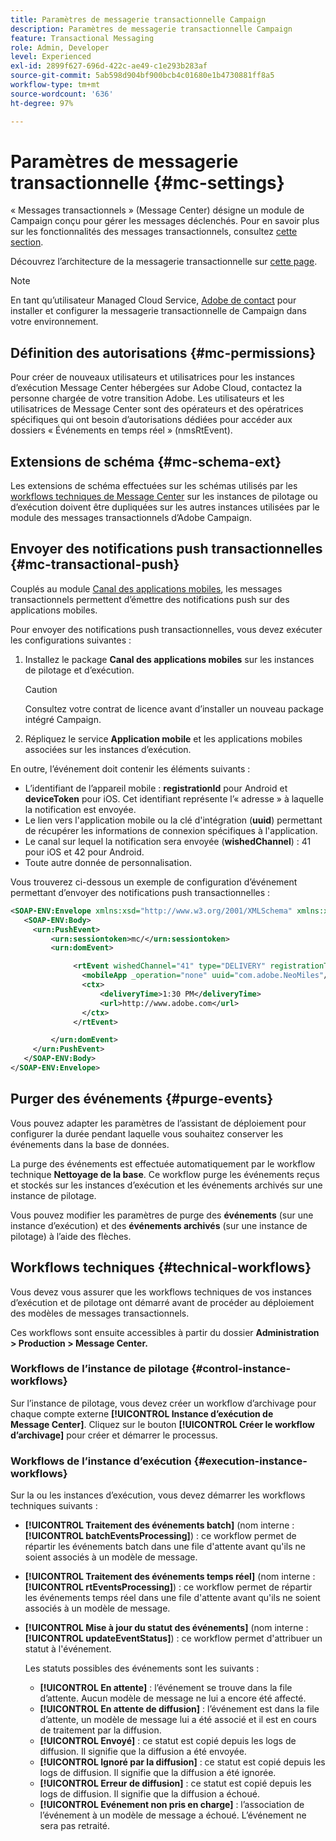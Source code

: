 ```yaml
---
title: Paramètres de messagerie transactionnelle Campaign
description: Paramètres de messagerie transactionnelle Campaign
feature: Transactional Messaging
role: Admin, Developer
level: Experienced
exl-id: 2899f627-696d-422c-ae49-c1e293b283af
source-git-commit: 5ab598d904bf900bcb4c01680e1b4730881ff8a5
workflow-type: tm+mt
source-wordcount: '636'
ht-degree: 97%

---
```


# Paramètres de messagerie transactionnelle {#mc-settings}

« Messages transactionnels » (Message Center) désigne un module de Campaign conçu pour gérer les messages déclenchés. Pour en savoir plus sur les fonctionnalités des messages transactionnels, consultez [cette section](../send/transactional.md).

Découvrez l’architecture de la messagerie transactionnelle sur [cette page](../architecture/architecture.md#transac-msg-archi).


>[!NOTE]
>
>En tant qu’utilisateur Managed Cloud Service, [Adobe de contact](../start/campaign-faq.md#support) pour installer et configurer la messagerie transactionnelle de Campaign dans votre environnement.

## Définition des autorisations {#mc-permissions}

Pour créer de nouveaux utilisateurs et utilisatrices pour les instances d’exécution Message Center hébergées sur Adobe Cloud, contactez la personne chargée de votre transition Adobe. Les utilisateurs et les utilisatrices de Message Center sont des opérateurs et des opératrices spécifiques qui ont besoin d’autorisations dédiées pour accéder aux dossiers « Événements en temps réel » (nmsRtEvent).

## Extensions de schéma  {#mc-schema-ext}

Les extensions de schéma effectuées sur les schémas utilisés par les [workflows techniques de Message Center](#technical-workflows) sur les instances de pilotage ou d’exécution doivent être dupliquées sur les autres instances utilisées par le module des messages transactionnels d’Adobe Campaign.

## Envoyer des notifications push transactionnelles {#mc-transactional-push}

Couplés au module [Canal des applications mobiles](../send/push.md), les messages transactionnels permettent d’émettre des notifications push sur des applications mobiles.

Pour envoyer des notifications push transactionnelles, vous devez exécuter les configurations suivantes :

1. Installez le package **Canal des applications mobiles** sur les instances de pilotage et d’exécution.

   >[!CAUTION]
   >
   >Consultez votre contrat de licence avant d’installer un nouveau package intégré Campaign.

1. Répliquez le service **Application mobile** et les applications mobiles associées sur les instances d’exécution.

En outre, l’événement doit contenir les éléments suivants :

* L’identifiant de l’appareil mobile : **registrationId** pour Android et **deviceToken** pour iOS. Cet identifiant représente l’« adresse » à laquelle la notification est envoyée.
* Le lien vers l&#39;application mobile ou la clé d&#39;intégration (**uuid**) permettant de récupérer les informations de connexion spécifiques à l&#39;application.
* Le canal sur lequel la notification sera envoyée (**wishedChannel**) : 41 pour iOS et 42 pour Android.
* Toute autre donnée de personnalisation.

Vous trouverez ci-dessous un exemple de configuration d’événement permettant d’envoyer des notifications push transactionnelles :

```xml
<SOAP-ENV:Envelope xmlns:xsd="http://www.w3.org/2001/XMLSchema" xmlns:xsi="http://www.w3.org/2001/XMLSchema-instance" xmlns:SOAP-ENV="http://schemas.xmlsoap.org/soap/envelope/">
   <SOAP-ENV:Body>
     <urn:PushEvent>
         <urn:sessiontoken>mc/</urn:sessiontoken>
         <urn:domEvent>

              <rtEvent wishedChannel="41" type="DELIVERY" registrationToken="2cefnefzef758398493srefzefkzq483974">
                <mobileApp _operation="none" uuid="com.adobe.NeoMiles"/>
                <ctx>
                    <deliveryTime>1:30 PM</deliveryTime>
                    <url>http://www.adobe.com</url>
                </ctx>
              </rtEvent>

         </urn:domEvent>
     </urn:PushEvent>           
   </SOAP-ENV:Body>
</SOAP-ENV:Envelope>
```

## Purger des événements {#purge-events}

Vous pouvez adapter les paramètres de l’assistant de déploiement pour configurer la durée pendant laquelle vous souhaitez conserver les événements dans la base de données.

La purge des événements est effectuée automatiquement par le workflow technique **Nettoyage de la base**. Ce workflow purge les événements reçus et stockés sur les instances d’exécution et les événements archivés sur une instance de pilotage.

Vous pouvez modifier les paramètres de purge des **événements** (sur une instance d’exécution) et des **événements archivés** (sur une instance de pilotage) à l’aide des flèches.


## Workflows techniques {#technical-workflows}

Vous devez vous assurer que les workflows techniques de vos instances d’exécution et de pilotage ont démarré avant de procéder au déploiement des modèles de messages transactionnels.

Ces workflows sont ensuite accessibles à partir du dossier **Administration > Production > Message Center.**

### Workflows de l’instance de pilotage {#control-instance-workflows}

Sur l’instance de pilotage, vous devez créer un workflow d’archivage pour chaque compte externe **[!UICONTROL Instance d’exécution de Message Center]**. Cliquez sur le bouton **[!UICONTROL Créer le workflow d’archivage]** pour créer et démarrer le processus.

### Workflows de l’instance d’exécution {#execution-instance-workflows}

Sur la ou les instances d’exécution, vous devez démarrer les workflows techniques suivants :

* **[!UICONTROL Traitement des événements batch]** (nom interne : **[!UICONTROL batchEventsProcessing]**) : ce workflow permet de répartir les événements batch dans une file d&#39;attente avant qu&#39;ils ne soient associés à un modèle de message.
* **[!UICONTROL Traitement des événements temps réel]** (nom interne : **[!UICONTROL rtEventsProcessing]**) : ce workflow permet de répartir les événements temps réel dans une file d&#39;attente avant qu&#39;ils ne soient associés à un modèle de message.
* **[!UICONTROL Mise à jour du statut des événements]** (nom interne : **[!UICONTROL updateEventStatus]**) : ce workflow permet d&#39;attribuer un statut à l&#39;événement.

  Les statuts possibles des événements sont les suivants :

   * **[!UICONTROL En attente]** : l’événement se trouve dans la file d’attente. Aucun modèle de message ne lui a encore été affecté.
   * **[!UICONTROL En attente de diffusion]** : l’événement est dans la file d’attente, un modèle de message lui a été associé et il est en cours de traitement par la diffusion.
   * **[!UICONTROL Envoyé]** : ce statut est copié depuis les logs de diffusion. Il signifie que la diffusion a été envoyée.
   * **[!UICONTROL Ignoré par la diffusion]** : ce statut est copié depuis les logs de diffusion. Il signifie que la diffusion a été ignorée.
   * **[!UICONTROL Erreur de diffusion]** : ce statut est copié depuis les logs de diffusion. Il signifie que la diffusion a échoué.
   * **[!UICONTROL Evénement non pris en charge]** : l’association de l’événement à un modèle de message a échoué. L’événement ne sera pas retraité.
